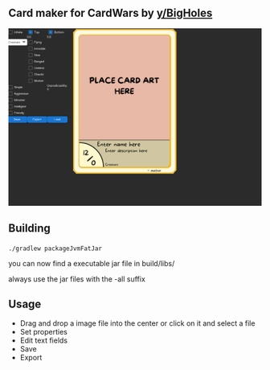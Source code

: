 ## Card maker for CardWars by [y/BigHoles](https://www.youtube.com/@BigHoles)

![img.png](img.png)

## Building
`./gradlew packageJvmFatJar`

you can now find a executable jar file in build/libs/

always use the jar files with the -all suffix

## Usage
- Drag and drop a image file into the center or click on it and select a file
- Set properties
- Edit text fields
- Save
- Export
